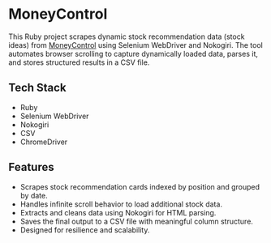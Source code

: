 # MoneyControl

This Ruby project scrapes dynamic stock recommendation data (stock ideas) from [MoneyControl](https://www.moneycontrol.com/) using Selenium WebDriver and Nokogiri. The tool automates browser scrolling to capture dynamically loaded data, parses it, and stores structured results in a CSV file.

## Tech Stack

- Ruby
- Selenium WebDriver
- Nokogiri
- CSV
- ChromeDriver

## Features

- Scrapes stock recommendation cards indexed by position and grouped by date.
- Handles infinite scroll behavior to load additional stock data.
- Extracts and cleans data using Nokogiri for HTML parsing.
- Saves the final output to a CSV file with meaningful column structure.
- Designed for resilience and scalability.